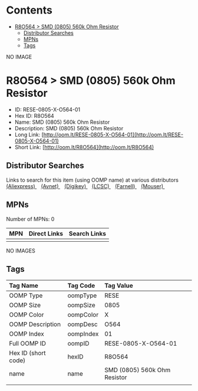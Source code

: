 



Contents
========

* [R8O564 > SMD (0805) 560k Ohm Resistor](#r8o564--smd-0805-560k-ohm-resistor)
	* [Distributor Searches](#distributor-searches)
	* [MPNs](#mpns)
	* [Tags](#tags)
  
NO IMAGE  
# R8O564 > SMD (0805) 560k Ohm Resistor

- ID: RESE-0805-X-O564-01
- Hex ID: R8O564
- Name: SMD (0805) 560k Ohm Resistor
- Description: SMD (0805) 560k Ohm Resistor
- Long Link: [http://oom.lt/RESE-0805-X-O564-01](http://oom.lt/RESE-0805-X-O564-01)
- Short Link: [http://oom.lt/R8O564](http://oom.lt/R8O564)

## Distributor Searches
  
Links to search for this item (using OOMP name) at various distributors  
[(Aliexpress) ](https://www.aliexpress.com/wholesale?SearchText=1117SMD+0805+560k+Ohm+Resistor)&nbsp;&nbsp;&nbsp;[(Avnet) ](https://www.avnet.com/shop/us/search/SMD+0805+560k+Ohm+Resistor)&nbsp;&nbsp;&nbsp;[(Digikey) ](https://www.digikey.co.uk/en/products/result?s=SMD+0805+560k+Ohm+Resistor)&nbsp;&nbsp;&nbsp;[(LCSC) ](https://www.lcsc.com/search?q=SMD+0805+560k+Ohm+Resistor)&nbsp;&nbsp;&nbsp;[(Farnell) ](https://uk.farnell.com/search?st=SMD+0805+560k+Ohm+Resistor)&nbsp;&nbsp;&nbsp;[(Mouser) ](https://www.mouser.com/c/?q=SMD+0805+560k+Ohm+Resistor)&nbsp;&nbsp;&nbsp;
## MPNs
  
Number of MPNs: 0  

|MPN|Direct Links|Search Links|
| :--- | :--- | :--- |
||||
  
NO IMAGES  
## Tags
  

|Tag Name|Tag Code|Tag Value|
| :--- | :--- | :--- |
|OOMP Type|oompType|RESE|
|OOMP Size|oompSize|0805|
|OOMP Color|oompColor|X|
|OOMP Description|oompDesc|O564|
|OOMP Index|oompIndex|01|
|Full OOMP ID|oompID|RESE-0805-X-O564-01|
|Hex ID (short code)|hexID|R8O564|
|name|name|SMD (0805) 560k Ohm Resistor|
||||
